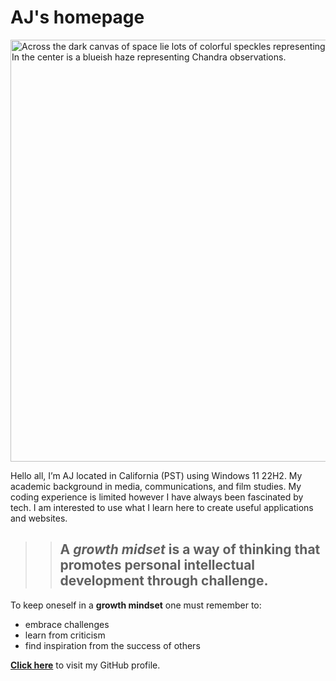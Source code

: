 # **AJ's homepage**
<img src="https://www.cnet.com/a/img/resize/867214f22a06b84f9fe6281e17466f6e60599e02/hub/2022/10/06/a5cc3ee2-e72e-4cf2-a1d7-8a31f76b1d07/chandrawebb-smacs0723-comp.jpg?auto=webp&amp;fit=crop&amp;height=675&amp;precrop=864,485,x0,y231&amp;width=1200" class="" alt="Across the dark canvas of space lie lots of colorful speckles representing galaxies. Many look like streaks because they're warped from our vantage point by gravitational lensing. In the center is a blueish haze representing Chandra observations." height="675" width="1200" fetchpriority="high">

Hello all, I’m AJ located in California (PST) using Windows 11 22H2. My academic background in media, communications, and film studies. My coding experience is limited however I have always been fascinated by tech.  I am interested to use what I learn here to create useful applications and websites.

>>## A *growth midset* is a way of thinking that promotes personal intellectual development through challenge. 

To keep oneself in a **growth mindset** one must remember to:
- embrace challenges
- learn from criticism
- find inspiration from the success of others

**[Click here](https://github.com/aj51243731)** to visit my GitHub profile.
